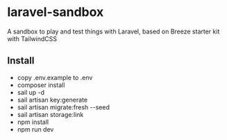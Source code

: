 # laravel-sandbox

A sandbox to play and test things with Laravel, based on Breeze starter kit with TailwindCSS

## Install

-   copy .env.example to .env
-   composer install
-   sail up -d
-   sail artisan key:generate
-   sail artisan migrate:fresh --seed
-   sail artisan storage:link
-   npm install
-   npm run dev
